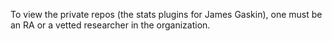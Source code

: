 To view the private repos (the stats plugins for James Gaskin), one must be an RA or a vetted researcher in the organization.
